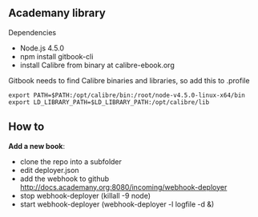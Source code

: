 ## Academany library

Dependencies
- Node.js 4.5.0
- npm install gitbook-cli
- install Calibre from binary at calibre-ebook.org


Gitbook needs to find Calibre binaries and libraries, so add this to .profile
	
	export PATH=$PATH:/opt/calibre/bin:/root/node-v4.5.0-linux-x64/bin
	export LD_LIBRARY_PATH=$LD_LIBRARY_PATH:/opt/calibre/lib

## How to

**Add a new book**:

- clone the repo into a subfolder
- edit deployer.json 
- add the webhook to github http://docs.academany.org:8080/incoming/webhook-deployer
- stop webhook-deployer (killall -9 node)
- start webhook-deployer (webhook-deployer -l logfile -d &)


